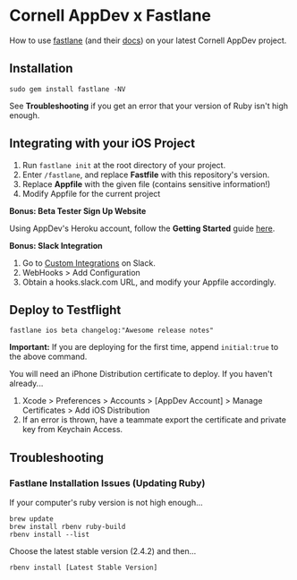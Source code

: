 # Cornell AppDev x Fastlane

How to use [fastlane](fastlane.tools) (and their [docs](docs.fastlane.tools)) on your latest Cornell AppDev project.

## Installation

`sudo gem install fastlane -NV`

See **Troubleshooting** if you get an error that your version of Ruby isn't high enough.
  
## Integrating with your iOS Project

1. Run `fastlane init` at the root directory of your project.
2. Enter `/fastlane`, and replace **Fastfile** with this repository's version.
3. Replace **Appfile** with the given file (contains sensitive information!)
4. Modify Appfile for the current project


**Bonus: Beta Tester Sign Up Website**

Using AppDev's Heroku account, follow the **Getting Started** guide [here](https://github.com/fastlane/boarding).


**Bonus: Slack Integration**

1. Go to [Custom Integrations](https://cornellappdev.slack.com/apps/manage/custom-integrations) on Slack. 
2. WebHooks > Add Configuration
3. Obtain a hooks.slack.com URL, and modify your Appfile accordingly.


## Deploy to Testflight

`fastlane ios beta changelog:"Awesome release notes"`

**Important:** If you are deploying for the first time, append `initial:true` to the above command.

You will need an iPhone Distribution certificate to deploy. If you haven't already...
1. Xcode > Preferences > Accounts > [AppDev Account] > Manage Certificates > Add iOS Distribution
2. If an error is thrown, have a teammate export the certificate and private key from Keychain Access.

## Troubleshooting

### Fastlane Installation Issues (Updating Ruby)

If your computer's ruby version is not high enough...

	brew update
	brew install rbenv ruby-build
	rbenv install --list

Choose the latest stable version (2.4.2) and then...
  
	rbenv install [Latest Stable Version]

